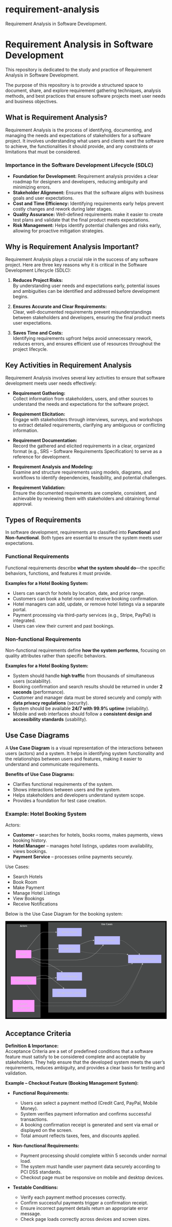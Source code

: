 # requirement-analysis
Requirement Analysis in Software Development.

# Requirement Analysis in Software Development

This repository is dedicated to the study and practice of Requirement Analysis in Software Development. 

The purpose of this repository is to provide a structured space to document, share, and explore requirement gathering techniques, analysis methods, and best practices that ensure software projects meet user needs and business objectives.




## What is Requirement Analysis?

Requirement Analysis is the process of identifying, documenting, and managing the needs and expectations of stakeholders for a software project. It involves understanding what users and clients want the software to achieve, the functionalities it should provide, and any constraints or limitations that must be considered.

### Importance in the Software Development Lifecycle (SDLC)

- **Foundation for Development:** Requirement analysis provides a clear roadmap for designers and developers, reducing ambiguity and minimizing errors.
- **Stakeholder Alignment:** Ensures that the software aligns with business goals and user expectations.
- **Cost and Time Efficiency:** Identifying requirements early helps prevent costly changes and rework during later stages.
- **Quality Assurance:** Well-defined requirements make it easier to create test plans and validate that the final product meets expectations.
- **Risk Management:** Helps identify potential challenges and risks early, allowing for proactive mitigation strategies.
  



## Why is Requirement Analysis Important?

Requirement Analysis plays a crucial role in the success of any software project. Here are three key reasons why it is critical in the Software Development Lifecycle (SDLC):

1. **Reduces Project Risks:**  
   By understanding user needs and expectations early, potential issues and ambiguities can be identified and addressed before development begins.

2. **Ensures Accurate and Clear Requirements:**  
   Clear, well-documented requirements prevent misunderstandings between stakeholders and developers, ensuring the final product meets user expectations.

3. **Saves Time and Costs:**  
   Identifying requirements upfront helps avoid unnecessary rework, reduces errors, and ensures efficient use of resources throughout the project lifecycle.



## Key Activities in Requirement Analysis

Requirement Analysis involves several key activities to ensure that software development meets user needs effectively:

- **Requirement Gathering:**  
  Collect information from stakeholders, users, and other sources to understand the needs and expectations for the software project.

- **Requirement Elicitation:**  
  Engage with stakeholders through interviews, surveys, and workshops to extract detailed requirements, clarifying any ambiguous or conflicting information.

- **Requirement Documentation:**  
  Record the gathered and elicited requirements in a clear, organized format (e.g., SRS – Software Requirements Specification) to serve as a reference for development.

- **Requirement Analysis and Modeling:**  
  Examine and structure requirements using models, diagrams, and workflows to identify dependencies, feasibility, and potential challenges.

- **Requirement Validation:**  
  Ensure the documented requirements are complete, consistent, and achievable by reviewing them with stakeholders and obtaining formal approval.



## Types of Requirements

In software development, requirements are classified into **Functional** and **Non-functional**. Both types are essential to ensure the system meets user expectations.

### Functional Requirements
Functional requirements describe **what the system should do**—the specific behaviors, functions, and features it must provide.

**Examples for a Hotel Booking System:**
- Users can search for hotels by location, date, and price range.
- Customers can book a hotel room and receive booking confirmation.
- Hotel managers can add, update, or remove hotel listings via a separate portal.
- Payment processing via third-party services (e.g., Stripe, PayPal) is integrated.
- Users can view their current and past bookings.

### Non-functional Requirements
Non-functional requirements define **how the system performs**, focusing on quality attributes rather than specific behaviors.

**Examples for a Hotel Booking System:**
- System should handle **high traffic** from thousands of simultaneous users (scalability).
- Booking confirmation and search results should be returned in under **2 seconds** (performance).
- Customer and manager data must be stored securely and comply with **data privacy regulations** (security).
- System should be available **24/7 with 99.9% uptime** (reliability).
- Mobile and web interfaces should follow a **consistent design and accessibility standards** (usability).



## Use Case Diagrams

A **Use Case Diagram** is a visual representation of the interactions between users (actors) and a system. It helps in identifying system functionality and the relationships between users and features, making it easier to understand and communicate requirements.

**Benefits of Use Case Diagrams:**
- Clarifies functional requirements of the system.
- Shows interactions between users and the system.
- Helps stakeholders and developers understand system scope.
- Provides a foundation for test case creation.

### Example: Hotel Booking System

Actors:
- **Customer** – searches for hotels, books rooms, makes payments, views booking history.
- **Hotel Manager** – manages hotel listings, updates room availability, views bookings.
- **Payment Service** – processes online payments securely.

Use Cases:
- Search Hotels
- Book Room
- Make Payment
- Manage Hotel Listings
- View Bookings
- Receive Notifications

Below is the Use Case Diagram for the booking system:

![Use Case Diagram for Booking System](alx-booking-uc.png)



## Acceptance Criteria

**Definition & Importance:**  
Acceptance Criteria are a set of predefined conditions that a software feature must satisfy to be considered complete and acceptable by stakeholders. They help ensure that the developed system meets the user’s requirements, reduces ambiguity, and provides a clear basis for testing and validation.

**Example – Checkout Feature (Booking Management System):**  

- **Functional Requirements:**  
  - Users can select a payment method (Credit Card, PayPal, Mobile Money).  
  - System verifies payment information and confirms successful transactions.  
  - A booking confirmation receipt is generated and sent via email or displayed on the screen.  
  - Total amount reflects taxes, fees, and discounts applied.

- **Non-functional Requirements:**  
  - Payment processing should complete within 5 seconds under normal load.  
  - The system must handle user payment data securely according to PCI DSS standards.  
  - Checkout page must be responsive on mobile and desktop devices.

- **Testable Conditions:**  
  - Verify each payment method processes correctly.  
  - Confirm successful payments trigger a confirmation receipt.  
  - Ensure incorrect payment details return an appropriate error message.  
  - Check page loads correctly across devices and screen sizes.
